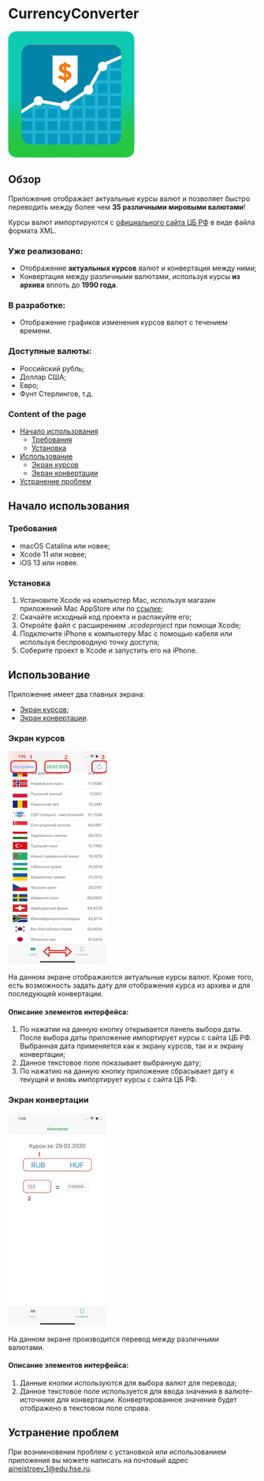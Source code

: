 # CurrencyConverter
![Логотип CurrencyConverter](/CurrencyConverter/resources/iconCurrencyConverter_rounded.png)

## Обзор

Приложение отображает актуальные курсы валют и позволяет быстро переводить между более чем __35 различными мировыми валютами__!

Курсы валют импортируются с [официального сайта ЦБ РФ](https://www.cbr.ru/currency_base/daily/) в виде файла формата XML.

### Уже реализовано:
- Отображение __актуальных курсов__ валют и конвертация между ними;
- Конвертация между различными валютами, используя курсы __из архива__ вплоть до __1990 года__.

### В разработке:
- Отображение графиков изменения курсов валют с течением времени.

### Доступные валюты:
- Российский рубль;
- Доллар США;
- Евро;
- Фунт Стерлингов, т.д.

### Content of the page

- [Начало использования](#Начало-использования)
  - [Требования](#Требования)
  - [Установка](#Установка)
- [Использование](#Использование)
  - [Экран курсов](#Экран-курсов)
  - [Экран конвертации](#Экран-конвертации)
- [Устранение проблем](#Устранение-проблем)

## Начало использования
### Требования
 - macOS Catalina или новее;
 - Xcode 11 или новее;
 - iOS 13 или новее.
### Установка
1. Установите Xcode на компьютер Mac, используя магазин приложений Mac AppStore или по [ссылке](https://developer.apple.com/xcode/resources/);
2. Скачайте исходный код проекта и распакуйте его; 
3. Откройте файл с расширением *.xcodeproject* при помощи Xcode;
4. Подключите iPhone к компьютеру Mac с помощью кабеля или используя беспроводную точку доступа;
5. Соберите проект в Xcode и запустить его на iPhone.
## Использование
Приложение имеет два главных экрана:
- [Экран курсов](#Экран-курсов);
- [Экран конвертации](#Экран-конвертации).

### Экран курсов
![Courses view screenshot](/CurrencyConverter/resources/CoursesViewShot.jpg)

На данном экране отображаются актуальные курсы валют. Кроме того, есть возможность задать дату для отображения курса из архива и для последующей конвертации.
 
#### Описание элементов интерфейса:
1. По нажатии на данную кнопку открывается панель выбора даты. После выбора даты приложение импортирует курсы с сайта ЦБ РФ. Выбранная дата применяется как к экрану курсов, так и к экрану конвертации; 
2. Данное текстовое поле показывает выбранную дату;
3. По нажатию на данную кнопку приложение сбрасывает дату к текущей и вновь импортирует курсы с сайта ЦБ РФ.

### Экран конвертации
![Converter view screenshot](/CurrencyConverter/resources/ConverterViewShot.jpg)

На данном экране производится перевод между различными валютами.  
#### Описание элементов интерфейса:
1. Данные кнопки используются для выбора валют для перевода; 
2. Данное текстовое поле используется для ввода значения в валюте-источнике для конвертации. Конвертированное значение будет отображено в текстовом поле справа.

## Устранение проблем
При возникновении проблем с установкой или использованием приложения вы можете написать на почтовый адрес aineistroev_1@edu.hse.ru.
